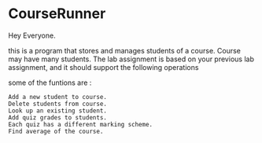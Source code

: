 # CourseRunner

Hey Everyone.

this is a program that stores and manages students of a course. Course may have many students. The lab assignment is based on your previous lab assignment, and it should support the following operations

some of the funtions are :

    Add a new student to course.
    Delete students from course.
    Look up an existing student. 
    Add quiz grades to students. 
    Each quiz has a different marking scheme.
    Find average of the course.
